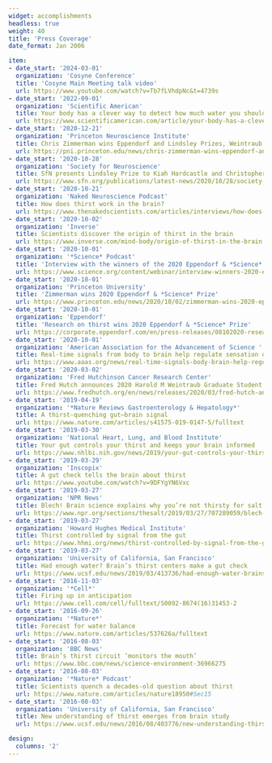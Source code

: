 ```yaml
---
widget: accomplishments
headless: true
weight: 40
title: 'Press Coverage'
date_format: Jan 2006

item:
- date_start: '2024-03-01'
  organization: 'Cosyne Conference'
  title: 'Cosyne Main Meeting talk video'
  url: https://www.youtube.com/watch?v=Tb7fLVhdpNc&t=4739s
- date_start: '2022-09-01'
  organization: 'Scientific American'
  title: Your body has a clever way to detect how much water you should drink every day
  url: https://www.scientificamerican.com/article/your-body-has-a-clever-way-to-detect-how-much-water-you-should-drink-every-day
- date_start: '2020-12-21'
  organization: 'Princeton Neuroscience Institute'
  title: Chris Zimmerman wins Eppendorf and Lindsley Prizes, Weintraub Award
  url: https://pni.princeton.edu/news/chris-zimmerman-wins-eppendorf-and-lindsley-prizes-weintraub-award
- date_start: '2020-10-28'
  organization: 'Society for Neuroscience'
  title: SfN presents Lindsley Prize to Kiah Hardcastle and Christopher Zimmerman
  url: https://www.sfn.org/publications/latest-news/2020/10/28/society-for-neuroscience-presents-lindsley-prize-to-kiah-hardcastle-and-christopher-zimmerman
- date_start: '2020-10-21'
  organization: 'Naked Neuroscience Podcast'
  title: How does thirst work in the brain?
  url: https://www.thenakedscientists.com/articles/interviews/how-does-thirst-work-brain
- date_start: '2020-10-02'
  organization: 'Inverse'
  title: Scientists discover the origin of thirst in the brain
  url: https://www.inverse.com/mind-body/origin-of-thirst-in-the-brain
- date_start: '2020-10-01'
  organization: '*Science* Podcast'
  title: 'Interview with the winners of the 2020 Eppendorf & *Science* Prize for Neurobiology'
  url: https://www.science.org/content/webinar/interview-winners-2020-eppendorf-science-prize-neurobiology
- date_start: '2020-10-01'
  organization: 'Princeton University'
  title: 'Zimmerman wins 2020 Eppendorf & *Science* Prize'
  url: https://www.princeton.edu/news/2020/10/02/zimmerman-wins-2020-eppendorf-and-science-prize
- date_start: '2020-10-01'
  organization: 'Eppendorf'
  title: 'Research on thirst wins 2020 Eppendorf & *Science* Prize'
  url: https://corporate.eppendorf.com/en/press-releases/08102020-research-on-thirst-wins-2020-eppendorf-science-prize
- date_start: '2020-10-01'
  organization: 'American Association for the Advancement of Science '
  title: Real-time signals from body to brain help regulate sensation of thirst
  url: https://www.aaas.org/news/real-time-signals-body-brain-help-regulate-sensation-thirst
- date_start: '2020-03-02'
  organization: 'Fred Hutchinson Cancer Research Center'
  title: Fred Hutch announces 2020 Harold M Weintraub Graduate Student Award recipients
  url: https://www.fredhutch.org/en/news/releases/2020/03/fred-hutch-announces-2020-harold-weintraub-graduate-student-award-recipents.html
- date_start: '2019-04-19'
  organization: '*Nature Reviews Gastroenterology & Hepatology*'
  title: A thirst-quenching gut–brain signal
  url: https://www.nature.com/articles/s41575-019-0147-5/fulltext
- date_start: '2019-03-30'
  organization: 'National Heart, Lung, and Blood Institute'
  title: Your gut controls your thirst and keeps your brain informed
  url: https://www.nhlbi.nih.gov/news/2019/your-gut-controls-your-thirst-and-keeps-your-brain-informed
- date_start: '2019-03-29'
  organization: 'Inscopix'
  title: A gut check tells the brain about thirst
  url: https://www.youtube.com/watch?v=9DFYgYN6Vxc
- date_start: '2019-03-27'
  organization: 'NPR News'
  title: Blech! Brain science explains why you’re not thirsty for salt water
  url: https://www.npr.org/sections/thesalt/2019/03/27/707289059/blech-brain-science-explains-why-youre-not-thirsty-for-salt-water
- date_start: '2019-03-27'
  organization: 'Howard Hughes Medical Institute'
  title: Thirst controlled by signal from the gut
  url: https://www.hhmi.org/news/thirst-controlled-by-signal-from-the-gut
- date_start: '2019-03-27'
  organization: 'University of California, San Francisco'
  title: Had enough water? Brain’s thirst centers make a gut check
  url: https://www.ucsf.edu/news/2019/03/413736/had-enough-water-brains-thirst-centers-make-gut-check
- date_start: '2016-11-03'
  organization: '*Cell*'
  title: Firing up in anticipation
  url: https://www.cell.com/cell/fulltext/S0092-8674(16)31453-2
- date_start: '2016-09-26'
  organization: '*Nature*'
  title: Forecast for water balance
  url: https://www.nature.com/articles/537626a/fulltext
- date_start: '2016-08-03'
  organization: 'BBC News'
  title: Brain’s thirst circuit ‘monitors the mouth’
  url: https://www.bbc.com/news/science-environment-36966275
- date_start: '2016-08-03'
  organization: '*Nature* Podcast'
  title: Scientists quench a decades-old question about thirst
  url: https://www.nature.com/articles/nature18950#Sec15
- date_start: '2016-08-03'
  organization: 'University of California, San Francisco'
  title: New understanding of thirst emerges from brain study
  url: https://www.ucsf.edu/news/2016/08/403776/new-understanding-thirst-emerges-brain-study

design:
  columns: '2'
---
```

